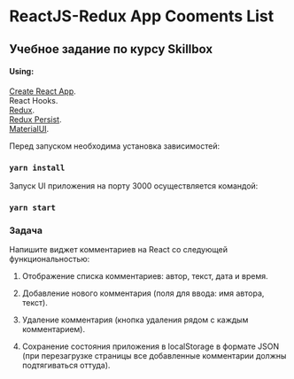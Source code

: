 # ReactJS-Redux App Cooments List

## Учебное задание по курсу Skillbox

#### Using:  
[Create React App](https://github.com/facebook/create-react-app).   
React Hooks.   
[Redux](https://github.com/reduxjs/redux).   
[Redux Persist](https://github.com/rt2zz/redux-persist).   
[MaterialUI](https://github.com/mui-org/material-ui).

Перед запуском необходима установка зависимостей:  
### `yarn install`
 
Запуск UI приложения на порту 3000 осуществляется командой:  
### `yarn start`

### Задача

Напишите виджет комментариев на React со следующей функциональностью:

1. Отображение списка комментариев: автор, текст, дата и время.

2. Добавление нового комментария (поля для ввода: имя автора, текст).

3. Удаление комментария (кнопка удаления рядом с каждым комментарием).

4. Сохранение состояния приложения в localStorage в формате JSON (при перезагрузке страницы все добавленные комментарии должны подтягиваться оттуда).


